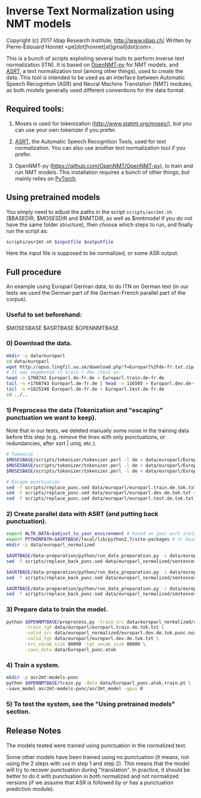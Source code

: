 # Inverse Text Normalization using NMT models


Copyright (c) 2017 Idiap Research Institute, http://www.idiap.ch/
Written by Pierre-Edouard Honnet <pe[dot]honnet[at]gmail[dot]com>.


This is a bunch of scripts exploiting several tools to perform inverse
text normalization (ITN).  It is based on
[OpenNMT-py](https://github.com/OpenNMT/OpenNMT-py) for NMT models,
and [ASRT](https://github.com/idiap/asrt), a text normalization tool
(among other things), used to create the data.  This tool is intended
to be used as an interface between Automatic Speech Recognition (ASR)
and Neural Machine Translation (NMT) modules, as both models generally
used different conventions for the data format.


## Required tools:

1. Moses is used for tokenization (http://www.statmt.org/moses/), but you
can use your own tokenizer if you prefer.

2. [ASRT](https://github.com/idiap/asrt), the Automatic Speech
Recognition Tools, used for text normalization. You can also use
another text normalization tool if you prefer.

3. OpenNMT-py (https://github.com/OpenNMT/OpenNMT-py), to train and
run NMT models. This installation requires a bunch of other things,
but mainly relies on [PyTorch](http://pytorch.org/).

## Using pretrained models

You simply need to adjust the paths in the script `scripts/asr2mt.sh`
($BASEDIR, $MOSESDIR and $NMTDIR, as well as $nmtmodel if you do not
have the same folder structure), then choose which steps to run, and
finally run the script as:

```bash
scripts/asr2mt.sh $inputfile $outputfile
```

Here the input file is supposed to be normalized, or some ASR output.


## Full procedure

An example using Europarl German data, to do ITN on German text (in
our tests we used the German part of the German-French parallel part
of the corpus).

### Useful to set beforehand:
$MOSESBASE
$ASRTBASE
$OPENNMTBASE

### 0) Download the data.

```bash
mkdir -p data/europarl
cd data/europarl
wget http://opus.lingfil.uu.se/download.php?f=Europarl%2Fde-fr.txt.zip && unzip de-fr.txt.zip && rm de-fr.txt.zip Europarl.de-fr.fr
# It was segmented in train / dev /test as:
head -n 1708742 Europarl.de-fr.de > Europarl.train.de-fr.de
tail -n +1708743 Europarl.de-fr.de | head -n 116505 > Europarl.dev.de-fr.de
tail -n +1825248 Europarl.de-fr.de > Europarl.test.de-fr.de
cd ../..
```

### 1) Preprocess the data (Tokenization and "escaping" punctuation we want to keep).

Note that in our tests, we deleted manually some noise in the training
data before this step (e.g. remove the lines with only punctuations,
or redundancies, after sort | uniq, etc.).

```bash
# Tokenize
$MOSESBASE/scripts/tokenizer/tokenizer.perl -l de < data/europarl/Europarl.train.de-fr.de > data/europarl/europarl.train.de.tok.txt
$MOSESBASE/scripts/tokenizer/tokenizer.perl -l de < data/europarl/Europarl.dev.de-fr.de > data/europarl/europarl.dev.de.tok.txt
$MOSESBASE/scripts/tokenizer/tokenizer.perl -l de < data/europarl/Europarl.test.de-fr.de > data/europarl/europarl.test.de.tok.txt

# Escape punctuation
sed -f scripts/replace_punc.sed data/europarl/europarl.train.de.tok.txt > data/europarl/europarl.train.de.tok.punc.txt
sed -f scripts/replace_punc.sed data/europarl/europarl.dev.de.tok.txt > data/europarl/europarl.dev.de.tok.punc.txt
sed -f scripts/replace_punc.sed data/europarl/europarl.test.de.tok.txt > data/europarl/europarl.test.de.tok.punc.txt
```


### 2) Create parallel data with ASRT (and putting back punctuation).

```bash
export NLTK_DATA=$adjust_to_your_environment # based on your asrt install
export PYTHONPATH=$ASRTBASE/local/lib/python2.7/site-packages # or based on your asrt install
mkdir -p data/europarl_normalized

$ASRTBASE/data-preparation/python/run_data_preparation.py -i data/europarl/europarl.train.de.tok.punc.txt -l 2 -r $ASRTBASE/examples/resources/regex.csv -s -m -o data/europarl_normalized
sed -f scripts/replace_back_punc.sed data/europarl_normalized/sentences_german.txt > data/europarl_normalized/europarl.train.de.tok.punc.norm.txt

$ASRTBASE/data-preparation/python/run_data_preparation.py -i data/europarl/europarl.dev.de.tok.punc.txt -l 2 -r $ASRTBASE/examples/resources/regex.csv -s -m -o data/europarl_normalized
sed -f scripts/replace_back_punc.sed data/europarl_normalized/sentences_german.txt > data/europarl_normalized/europarl.dev.de.tok.punc.norm.txt

$ASRTBASE/data-preparation/python/run_data_preparation.py -i data/europarl/europarl.test.de.tok.punc.txt -l 2 -r $ASRTBASE/examples/resources/regex.csv -s -m -o data/europarl_normalized
sed -f scripts/replace_back_punc.sed data/europarl_normalized/sentences_german.txt > data/europarl_normalized/europarl.test.de.tok.punc.norm.txt

```

### 3) Prepare data to train the model.

```bash
python $OPENNMTBASE/preprocess.py -train_src data/europarl_normalized/europarl.train.de.tok.punc.norm.txt \
       -train_tgt data/europarl/europarl.train.de.tok.txt \
       -valid_src data/europarl_normalized/europarl.dev.de.tok.punc.norm.txt \
       -valid_tgt data/europarl/europarl.dev.de.tok.txt \
       -src_vocab_size 80000 -tgt_vocab_size 80000 \
       -save_data data/Europarl_punc.atok
```

### 4) Train a system.

```bash
mkdir -p asr2mt-models-punc
python $OPENNMTBASE/train.py -data data/Europarl_punc.atok.train.pt \
-save_model asr2mt-models-punc/asr2mt_model -gpus 0

```

### 5) To test the system, see the "Using pretrained models" section.


## Release Notes

The models tested were trained using punctuation in the normalized
text.

Some other models have been trained using no punctuation (it means,
not using the 2 steps with `sed` in step 1 and step 2).  This means
that the model will try to recover punctuation during "translation".
In practice, it should be better to do it with punctuation in both
normalized and not normalized versions (if we assume that ASR is
followed by or has a punctuation prediction module).


